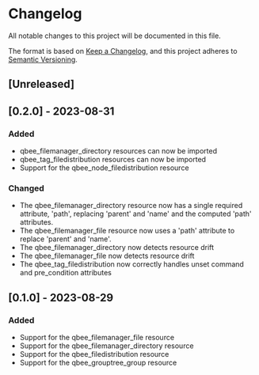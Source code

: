 # Changelog

All notable changes to this project will be documented in this file.

The format is based on [Keep a Changelog](https://keepachangelog.com/en/1.0.0/),
and this project adheres to [Semantic Versioning](https://semver.org/spec/v2.0.0.html).

## [Unreleased]

## [0.2.0] - 2023-08-31

### Added

- qbee_filemanager_directory resources can now be imported
- qbee_tag_filedistribution resources can now be imported
- Support for the qbee_node_filedistribution resource

### Changed

- The qbee_filemanager_directory resource now has a single required attribute, 'path', replacing 
  'parent' and 'name' and the computed 'path' attributes.
- The qbee_filemanager_file resource now uses a 'path' attribute to replace 'parent' and 'name'.
- The qbee_filemanager_directory now detects resource drift
- The qbee_filemanager_file now detects resource drift
- The qbee_tag_filedistribution now correctly handles unset command and pre_condition attributes

## [0.1.0] - 2023-08-29

### Added

- Support for the qbee_filemanager_file resource
- Support for the qbee_filemanager_directory resource
- Support for the qbee_filedistribution resource
- Support for the qbee_grouptree_group resource
